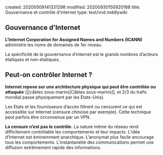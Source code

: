 created: 20200509141331298
modified: 20200930150920168
title: Gouvernance et contrôle d'internet
type: text/vnd.mddlywiki

## Gouvernance d'Internet

**L’Internet Corporation for Assigned Names and Numbers (ICANN)** administre les noms de domaines de 1er niveau.

La spécificité de la gouvernance d’internet est le grands nombres d’acteurs étatiques et non-étatiques.

## Peut-on contrôler Internet ?

**Internet repose sur une architecture physique qui peut être contrôlée ou attaquée** ([[câbles sous-marins|Câbles sous-marins]], et 2/3 du trafic mondial passe physiquement par les Etats-Unis).

Les Etats et les fournisseurs d’accès filtrent ou censurent ce qui est accessible sur Internet (censure chinoise par exemple). Cette technique peut parfois être circonvenue par un VPN.

**La censure n’est pas le contrôle.** La nature même du réseau rend difficilement contrôlable les comportements et leur impacts. L’idée d’Internet est éminemment anarchique. L’anonymat plus facile encourage tous les comportements. L’instantanéité des communications permet une diffusion extrêmement rapide des informations.
